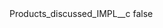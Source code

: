 <?xml version="1.0" encoding="UTF-8"?>
<CustomMetadata xmlns="http://soap.sforce.com/2006/04/metadata">
    <label>Products_discussed_IMPL__c</label>
    <protected>false</protected>
</CustomMetadata>
